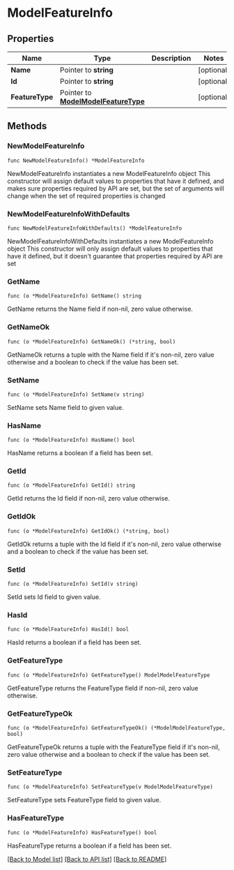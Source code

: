 # ModelFeatureInfo

## Properties

Name | Type | Description | Notes
------------ | ------------- | ------------- | -------------
**Name** | Pointer to **string** |  | [optional] 
**Id** | Pointer to **string** |  | [optional] 
**FeatureType** | Pointer to [**ModelModelFeatureType**](ModelFeatureType.md) |  | [optional] 

## Methods

### NewModelFeatureInfo

`func NewModelFeatureInfo() *ModelFeatureInfo`

NewModelFeatureInfo instantiates a new ModelFeatureInfo object
This constructor will assign default values to properties that have it defined,
and makes sure properties required by API are set, but the set of arguments
will change when the set of required properties is changed

### NewModelFeatureInfoWithDefaults

`func NewModelFeatureInfoWithDefaults() *ModelFeatureInfo`

NewModelFeatureInfoWithDefaults instantiates a new ModelFeatureInfo object
This constructor will only assign default values to properties that have it defined,
but it doesn't guarantee that properties required by API are set

### GetName

`func (o *ModelFeatureInfo) GetName() string`

GetName returns the Name field if non-nil, zero value otherwise.

### GetNameOk

`func (o *ModelFeatureInfo) GetNameOk() (*string, bool)`

GetNameOk returns a tuple with the Name field if it's non-nil, zero value otherwise
and a boolean to check if the value has been set.

### SetName

`func (o *ModelFeatureInfo) SetName(v string)`

SetName sets Name field to given value.

### HasName

`func (o *ModelFeatureInfo) HasName() bool`

HasName returns a boolean if a field has been set.

### GetId

`func (o *ModelFeatureInfo) GetId() string`

GetId returns the Id field if non-nil, zero value otherwise.

### GetIdOk

`func (o *ModelFeatureInfo) GetIdOk() (*string, bool)`

GetIdOk returns a tuple with the Id field if it's non-nil, zero value otherwise
and a boolean to check if the value has been set.

### SetId

`func (o *ModelFeatureInfo) SetId(v string)`

SetId sets Id field to given value.

### HasId

`func (o *ModelFeatureInfo) HasId() bool`

HasId returns a boolean if a field has been set.

### GetFeatureType

`func (o *ModelFeatureInfo) GetFeatureType() ModelModelFeatureType`

GetFeatureType returns the FeatureType field if non-nil, zero value otherwise.

### GetFeatureTypeOk

`func (o *ModelFeatureInfo) GetFeatureTypeOk() (*ModelModelFeatureType, bool)`

GetFeatureTypeOk returns a tuple with the FeatureType field if it's non-nil, zero value otherwise
and a boolean to check if the value has been set.

### SetFeatureType

`func (o *ModelFeatureInfo) SetFeatureType(v ModelModelFeatureType)`

SetFeatureType sets FeatureType field to given value.

### HasFeatureType

`func (o *ModelFeatureInfo) HasFeatureType() bool`

HasFeatureType returns a boolean if a field has been set.


[[Back to Model list]](../README.md#documentation-for-models) [[Back to API list]](../README.md#documentation-for-api-endpoints) [[Back to README]](../README.md)


